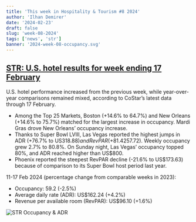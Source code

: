 ```yaml
---
title: 'This week in Hospitality & Tourism #8 2024'
author: 'Ilhan Demirer'
date: '2024-02-23'
draft: false
slug: 'week-08-2024'
tags: ['news', 'str']
banner: '2024-week-08-occupancy.svg'
---
```


## [STR: U.S. hotel results for week ending 17 February](https://str.com/press-release/us-hotel-results-week-ending-17-february)

U.S. hotel performance increased from the previous week, while year-over-year comparisons remained mixed, according to CoStar’s latest data through 17 February.

- Among the Top 25 Markets, Boston (+14.6% to 64.7%) and New Orleans (+14.6% to 75.7%) matched for the largest increase in occupancy. Mardi Gras drove New Orleans’ occupancy increase.
- Thanks to Super Bowl LVIII, Las Vegas reported the highest jumps in ADR (+76.7% to US$318.88) and RevPAR (+81.4% to US$257.72). Weekly occupancy grew 2.7% to 80.8%. On Sunday night, Las Vegas’ occupancy topped 80%, and ADR reached higher than US$800.
- Phoenix reported the steepest RevPAR decline (-21.6% to US$173.63) because of comparison to its Super Bowl host period last year.

11-17 Feb 2024 (percentage change from comparable weeks in 2023):

- Occupancy: 59.2 (-2.5%)
- Average daily rate (ADR): US$162.24 (+4.2%)
- Revenue per available room (RevPAR): US$96.10 (+1.6%)

![STR Occupancy & ADR](/images/blogimages/2024-week-08-occupancy.svg)
